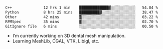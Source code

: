 <!--START_SECTION:waka-->

```txt
C++              12 hrs 1 min    █████████████▓░░░░░░░░░░░   54.84 %
Python           8 hrs 25 mins   █████████▓░░░░░░░░░░░░░░░   38.47 %
Other            42 mins         ▓░░░░░░░░░░░░░░░░░░░░░░░░   03.22 %
RPMSpec          35 mins         ▓░░░░░░░░░░░░░░░░░░░░░░░░   02.70 %
GitIgnore file   6 mins          ░░░░░░░░░░░░░░░░░░░░░░░░░   00.50 %
```

<!--END_SECTION:waka-->

<!--
**0x11111111/0x11111111** is a ✨ _special_ ✨ repository because its `README.md` (this file) appears on your GitHub profile.

Here are some ideas to get you started:

- 🔭 I’m currently working on ...
- 🌱 I’m currently learning ...
- 👯 I’m looking to collaborate on ...
- 🤔 I’m looking for help with ...
- 💬 Ask me about ...
- 📫 How to reach me: ...
- 😄 Pronouns: ...
- ⚡ Fun fact: ...
-->
- I’m currently working on 3D dental mesh manipulation.
- Learning MeshLib, CGAL, VTK, Libigl, etc.
